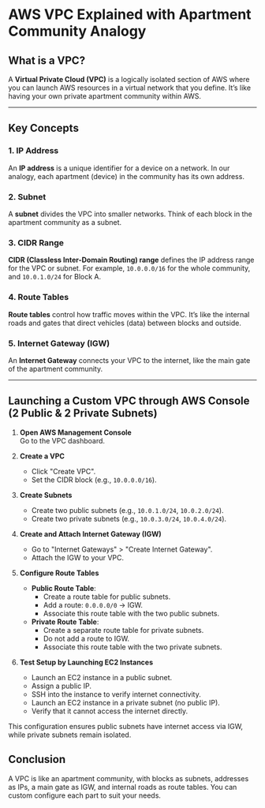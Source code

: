 # AWS VPC Explained with Apartment Community Analogy

## What is a VPC?

A **Virtual Private Cloud (VPC)** is a logically isolated section of AWS where you can launch AWS resources in a virtual network that you define. It’s like having your own private apartment community within AWS.

---

## Key Concepts

### 1. IP Address
An **IP address** is a unique identifier for a device on a network. In our analogy, each apartment (device) in the community has its own address.

### 2. Subnet
A **subnet** divides the VPC into smaller networks. Think of each block in the apartment community as a subnet.

### 3. CIDR Range
**CIDR (Classless Inter-Domain Routing) range** defines the IP address range for the VPC or subnet. For example, `10.0.0.0/16` for the whole community, and `10.0.1.0/24` for Block A.

### 4. Route Tables
**Route tables** control how traffic moves within the VPC. It’s like the internal roads and gates that direct vehicles (data) between blocks and outside.

### 5. Internet Gateway (IGW)
An **Internet Gateway** connects your VPC to the internet, like the main gate of the apartment community.

---


## Launching a Custom VPC through AWS Console (2 Public & 2 Private Subnets)

1. **Open AWS Management Console**  
    Go to the VPC dashboard.

2. **Create a VPC**  
    - Click "Create VPC".
    - Set the CIDR block (e.g., `10.0.0.0/16`).

3. **Create Subnets**  
    - Create two public subnets (e.g., `10.0.1.0/24`, `10.0.2.0/24`).
    - Create two private subnets (e.g., `10.0.3.0/24`, `10.0.4.0/24`).

4. **Create and Attach Internet Gateway (IGW)**  
    - Go to "Internet Gateways" > "Create Internet Gateway".
    - Attach the IGW to your VPC.

5. **Configure Route Tables**  
    - **Public Route Table**:  
      - Create a route table for public subnets.
      - Add a route: `0.0.0.0/0` → IGW.
      - Associate this route table with the two public subnets.
    - **Private Route Table**:  
      - Create a separate route table for private subnets.
      - Do not add a route to IGW.
      - Associate this route table with the two private subnets.

6. **Test Setup by Launching EC2 Instances**  
    - Launch an EC2 instance in a public subnet.
    - Assign a public IP.
    - SSH into the instance to verify internet connectivity.
    - Launch an EC2 instance in a private subnet (no public IP).
    - Verify that it cannot access the internet directly.

This configuration ensures public subnets have internet access via IGW, while private subnets remain isolated.


## Conclusion

A VPC is like an apartment community, with blocks as subnets, addresses as IPs, a main gate as IGW, and internal roads as route tables. You can custom configure each part to suit your needs.